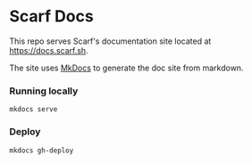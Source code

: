 # Scarf Docs

This repo serves Scarf's documentation site located at https://docs.scarf.sh.

The site uses [MkDocs](https://www.mkdocs.org/) to generate the doc site from markdown.

### Running locally

```
mkdocs serve
````

### Deploy

```
mkdocs gh-deploy
````
